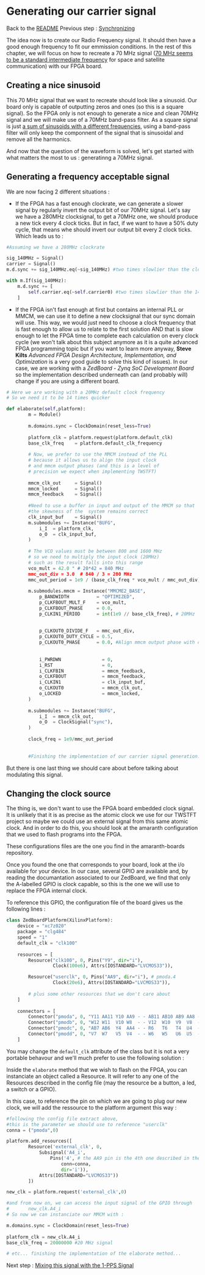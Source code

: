 # Generating our carrier signal
Back to the [README](../README.md)
Previous step : [Synchronizing ](2_Sync_PRN_1PPS.md)

The idea now is to create our Radio Frequency signal. It should then have a good enough frequency to fit our emmission conditions.
In the rest of this chapter, we will focus on how to recreate a 70 MHz signal ([70 MHz seems to be a standard intermediate frequency](https://roks-tv.com/l-70mhz-downconverter-unit) for
space and satellite communication) with our FPGA board.

## Creating a nice sinusoid

This 70 MHz signal that we want to recreate should look like a sinusoid. Our board only is capable of outputting zeros and ones (so this is a square signal). So the FPGA only is not enough to generate a nice and clean 70MHz signal and we will make use of a 70MHz band-pass filter. As a square signal is just [a sum of sinusoids with a different frequencies](https://mathworld.wolfram.com/FourierSeriesSquareWave.html), using a band-pass filter will only keep the componnent of the signal that is sinusoidal and remove all the harmonics.

And now that the question of the waveform is solved, let's get started with what matters the most to us : generatinng a 70MHz signal.

## Generating a frequency acceptable signal

We are now facing 2 different situations :
- If the FPGA has a fast enough clockrate, we can generate a slower signal by regularly invert the output bit of our 70MHz signal. Let's say we have a 280MHz clocksignal, to get a 70MHz one, we should produce a new tick every 4 clock ticks. But in fact, if we want to have a 50% duty cycle, that means whe should invert our output bit every 2 clock ticks. Which leads us to :
```python
#Assuming we have a 280MHz clockrate

sig_140MHz = Signal() 
carrier = Signal() 
m.d.sync += sig_140MHz.eq(~sig_140MHz) #two times slowlier than the clockrate

with m.If(sig_140MHz):
	m.d.sync += [
		self.carrier.eq(~self.carrier0) #two times slowlier than the 140MHz signal -> 70MHz 
	]
```

- If the FPGA isn't fast enough at first but contains an internal PLL or MMCM, we can use it to define a new clocksignal that our sync domain will use. This way, we would just need to choose a clock frequency that is fast enough to allow us to relate to the first solution AND that is slow enough to let the FPGA time to complete each calculation on every clock cycle (we won't talk about this subject anymore as it is a quite advanced FPGA programming topic but if you want to learn more anyway, __Steve Kilts__ _Advanced FPGA Design Architecture, Implementation, and Optimization_ is a very good guide to solve this kind of issues). In our case, we are working with a _ZedBoard - Zynq SoC Development Board_ so the implementation described underneath can (and probably will) change if you are using a different board.

```python
# Here we are working with a 20MHz default clock frequency
# So we need it to be 14 times quicker

def elaborate(self,platform):
		m = Module()
		
		m.domains.sync = ClockDomain(reset_less=True)
	
		platform_clk = platform.request(platform.default_clk)
		base_clk_freq    = platform.default_clk_frequency
		
		# Now, we prefer to use the MMCM instead of the PLL 
		# because it allows us to align the input clock
		# and mmcm output phases (and this is a level of 
		# precision we expect when implementing TWSTFT)
		
		mmcm_clk_out     = Signal()
		mmcm_locked      = Signal()
		mmcm_feedback    = Signal()
	
		#Need to use a buffer in input and output of the MMCM so that
		#the skewness of the  system remains correct
		clk_input_buf    = Signal()
		m.submodules += Instance("BUFG",
			i_I  = platform_clk,
			o_O  = clk_input_buf,
		)
		
		# The VCO values must be between 800 and 1600 MHz 
		# so we need to multiply the input clock (20MHz) 
		# such as the result falls into this range
		vco_mult = 42.0 " # 20*42 = 840 MHz
		mmc_out_div = 3.0  # 840 / 3 = 280 MHz
		mmc_out_period = 1e9 / (base_clk_freq * vco_mult / mmc_out_div) #nano seconds
				
		m.submodules.mmcm = Instance("MMCME2_BASE",
			p_BANDWIDTH          = "OPTIMIZED",
			p_CLKFBOUT_MULT_F    = vco_mult, 
			p_CLKFBOUT_PHASE     = 0.0, 
			p_CLKIN1_PERIOD      = int(1e9 // base_clk_freq), # 20MHz
			
			
			p_CLKOUT0_DIVIDE_F   = mmc_out_div,
			p_CLKOUT0_DUTY_CYCLE = 0.5,
			p_CLKOUT0_PHASE      = 0.0, #Align mmcm output phase with clock input
			
	
			i_PWRDWN               = 0,
			i_RST                  = 0,
			i_CLKFBIN              = mmcm_feedback,
			o_CLKFBOUT             = mmcm_feedback,
			i_CLKIN1               = clk_input_buf,
			o_CLKOUT0              = mmcm_clk_out,
			o_LOCKED               = mmcm_locked,
		)
	
		m.submodules += Instance("BUFG",
			i_I  = mmcm_clk_out,
			o_O  = ClockSignal("sync"),
		)
		
		clock_freq = 1e9/mmc_out_period
		
		
		#Finishing the implementation of our carrier signal generation...
```

But there is one last thing we should care about before talking about modulating this signal. 

## Changing the clock source

The thing is, we don't want to use the FPGA board embedded clock signal. It is unlikely that it is as precise as the atomic clock we use for our TWSTFT project 
so maybe we could use an external signal from this same atomic clock. And in order to do this, you should look at the amaranth configuration that we used to flash programs into the FPGA.

These configurations files are the one you find in the amaranth-boards repository.

Once you found the one that corresponds to your board, look at the i/o available for your device. In our case, several GPIO are available and, by reading the documantation associated to our ZedBoard, we find that only the A-labelled GPIO is clock capable, so this is the one we will use to replace the FPGA internal clock.

To reference this GPIO, the configuration file of the board gives us the following lines :

```python
class ZedBoardPlatform(XilinxPlatform):
    device = "xc7z020"
    package = "clg484"
    speed = "1"
    default_clk = "clk100"
    
    resources = [
        Resource("clk100", 0, Pins("Y9", dir="i"),
                 Clock(100e6), Attrs(IOSTANDARD="LVCMOS33")),

        Resource("userclk", 0, Pins("AA9", dir="i"), # pmoda.4
                 Clock(20e6), Attrs(IOSTANDARD="LVCMOS33")),
        
        # plus some other resources that we don't care about
    ]
    
    connectors = [
        Connector("pmoda", 0, "Y11 AA11 Y10 AA9 - - AB11 AB10 AB9 AA8 - -"),
        Connector("pmodb", 0, "W12 W11  V10 W8  - - V12  W10  V9  V8  - -"),
        Connector("pmodc", 0, "AB7 AB6  Y4  AA4 - - R6   T6   T4  U4  - -"),
        Connector("pmodd", 0, "V7  W7   V5  V4  - - W6   W5   U6  U5  - -"),
    ]
```

You may change the ```default_clk``` attribute of the class but it is not a very portable behavour and we'll much prefer to use the following solution :

Inside the ```elaborate``` method that we wish to flash on the FPGA, you can instanciate an object called a Resource. It will refer to any one of the Resources described in the config file (may the resource be a button, a led, a switch or a GPIO). 

In this case, to reference the pin on which we are going to plug our new clock, we will add the ressource to the platform argument this way :

```python
#following the config file extract above, 
#this is the parameter we should use to reference "userclk"
conna = ("pmoda",0) 

platform.add_resources([
		Resource('external_clk', 0,
			Subsignal('A4_i', 
				Pins('4', # the AA9 pin is the 4th one described in the connector list of pmoda 
					conn=conna,
					dir='i')),
			Attrs(IOSTANDARD="LVCMOS33"))
		])

new_clk = platform.request('external_clk',0)

#and from now on, we can access the input signal of the GPIO through
#		new_clk.A4_i
# So now we can instanciate our MMCM with :

m.domains.sync = ClockDomain(reset_less=True)
	
platform_clk = new_clk.A4_i
base_clk_freq = 20000000 #20 MHz signal

# etc... finishing the implementation of the elaborate method...
```



Next step : [Mixing this signal with the 1-PPS Signal](4_Mixing_Signals.md) 
